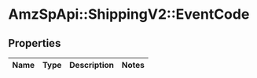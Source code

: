 # AmzSpApi::ShippingV2::EventCode

## Properties
Name | Type | Description | Notes
------------ | ------------- | ------------- | -------------

